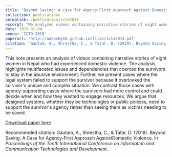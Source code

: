 ```yaml
---
title: "Beyond Saving: A Case for Agency-First Approach Against Domestic Violence"
collection: publications
permalink: /publication/ictd2019
excerpt: "We analyzed videos containing narrative stories of eight women in Nepal who had experienced domestic violence. We argue that designed systems, whether they be technologies or public policies, need to support the survivor's agency rather than seeing them as victims needing to be saved."
date: 2019-01-04
venue: 'ICTD 2019'
paperurl: 'http://aakashg58.github.io/files/ictd2019.pdf'
citation: "Gautam, A., Shrestha, C., & Tatar, D. (2019). Beyond Saving: A Case for Agency-First Approach Against Domestic Violence. In <i>Proceedings of the Tenth International Conference on Information and Communication Technologies and Development.</i>"
---
```

This note presents an analysis of videos containing narrative stories of eight women in Nepal who had experienced domestic violence. The analysis highlights multifaceted issues and dependencies that coerced the survivors to stay in the abusive environment. Further, we present cases where the legal system failed to support the survivor because it overlooked the survivor's unique and complex situation. We contrast those cases with agency-supporting cases where the survivors had more control and could decide when and how they wanted to engage resources. We argue that designed systems, whether they be technologies or public policies, need to support the survivor's agency rather than seeing them as victims needing to be saved.

[Download paper here](http://aakashg58.github.io/files/ictd2019.pdf)

Recommended citation: Gautam, A., Shrestha, C., & Tatar, D. (2019). Beyond Saving: A Case for Agency-First Approach AgainstDomestic Violence. In <i>Proceedings of the Tenth International Conference on Information and Communication Technologies and Development.</i>
